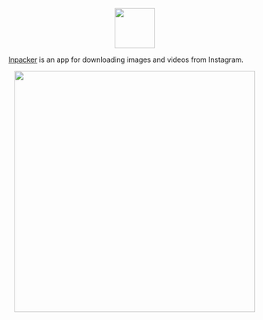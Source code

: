 <p align="center">
  <img src="https://raw.githubusercontent.com/dreyman/inpacker/master/grbg/logo2.png" height="80" />
</p>

[Inpacker](https://inpacker.herokuapp.com) is an app for downloading images and videos from Instagram.

<p align="center">
  <img src="https://raw.githubusercontent.com/dreyman/inpacker/master/grbg/inpacker_preview_2.gif" height="480" />
</p>
